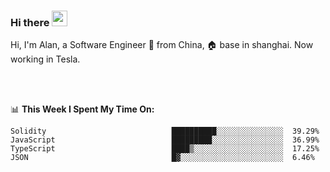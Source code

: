 ### Hi there <img src="https://media.giphy.com/media/hvRJCLFzcasrR4ia7z/giphy.gif" width="25px">

<!-- ![visitors](https://visitor-badge.glitch.me/badge?page_id=dislfyer.dislfyer) -->

Hi, I'm Alan, a Software Engineer 🚀 from China, 🏠 base in shanghai. Now working in Tesla.

<br/>
<br/>

📊 **This Week I Spent My Time On:**


<!--START_SECTION:waka-->

```text
Solidity                            ██████████░░░░░░░░░░░░░░░  39.29%
JavaScript                          █████████░░░░░░░░░░░░░░░░  36.99%
TypeScript                          ████▒░░░░░░░░░░░░░░░░░░░░  17.25%
JSON                                █▓░░░░░░░░░░░░░░░░░░░░░░░  6.46%
```

<!--END_SECTION:waka-->

<!--
**About Me:**
 -->
